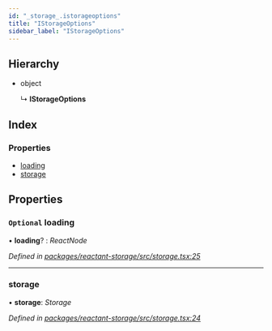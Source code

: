```yaml
---
id: "_storage_.istorageoptions"
title: "IStorageOptions"
sidebar_label: "IStorageOptions"
---
```


## Hierarchy

* object

  ↳ **IStorageOptions**

## Index

### Properties

* [loading](_storage_.istorageoptions.md#optional-loading)
* [storage](_storage_.istorageoptions.md#storage)

## Properties

### `Optional` loading

• **loading**? : *ReactNode*

*Defined in [packages/reactant-storage/src/storage.tsx:25](https://github.com/unadlib/reactant/blob/d9c42d1/packages/reactant-storage/src/storage.tsx#L25)*

___

###  storage

• **storage**: *Storage*

*Defined in [packages/reactant-storage/src/storage.tsx:24](https://github.com/unadlib/reactant/blob/d9c42d1/packages/reactant-storage/src/storage.tsx#L24)*
